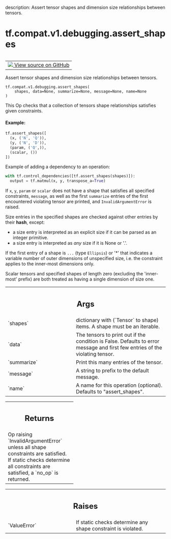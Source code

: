 description: Assert tensor shapes and dimension size relationships between tensors.

<div itemscope itemtype="http://developers.google.com/ReferenceObject">
<meta itemprop="name" content="tf.compat.v1.debugging.assert_shapes" />
<meta itemprop="path" content="Stable" />
</div>

# tf.compat.v1.debugging.assert_shapes

<!-- Insert buttons and diff -->

<table class="tfo-notebook-buttons tfo-api nocontent" align="left">
<td>
  <a target="_blank" href="https://github.com/tensorflow/tensorflow/blob/r2.2/tensorflow/python/ops/check_ops.py#L1652-L1866">
    <img src="https://www.tensorflow.org/images/GitHub-Mark-32px.png" />
    View source on GitHub
  </a>
</td>
</table>



Assert tensor shapes and dimension size relationships between tensors.

<pre class="devsite-click-to-copy prettyprint lang-py tfo-signature-link">
<code>tf.compat.v1.debugging.assert_shapes(
    shapes, data=None, summarize=None, message=None, name=None
)
</code></pre>



<!-- Placeholder for "Used in" -->

This Op checks that a collection of tensors shape relationships
satisfies given constraints.

#### Example:



```python
tf.assert_shapes([
  (x, ('N', 'Q')),
  (y, ('N', 'D')),
  (param, ('Q',)),
  (scalar, ())
])
```

Example of adding a dependency to an operation:

```python
with tf.control_dependencies([tf.assert_shapes(shapes)]):
  output = tf.matmul(x, y, transpose_a=True)
```

If `x`, `y`, `param` or `scalar` does not have a shape that satisfies
all specified constraints, `message`, as well as the first `summarize` entries
of the first encountered violating tensor are printed, and
`InvalidArgumentError` is raised.

Size entries in the specified shapes are checked against other entries by
their __hash__, except:
  - a size entry is interpreted as an explicit size if it can be parsed as an
    integer primitive.
  - a size entry is interpreted as *any* size if it is None or '.'.

If the first entry of a shape is `...` (type `Ellipsis`) or '*' that indicates
a variable number of outer dimensions of unspecified size, i.e. the constraint
applies to the inner-most dimensions only.

Scalar tensors and specified shapes of length zero (excluding the 'inner-most'
prefix) are both treated as having a single dimension of size one.

<!-- Tabular view -->
 <table class="responsive fixed orange">
<colgroup><col width="214px"><col></colgroup>
<tr><th colspan="2"><h2 class="add-link">Args</h2></th></tr>

<tr>
<td>
`shapes`
</td>
<td>
dictionary with (`Tensor` to shape) items. A shape must be an
iterable.
</td>
</tr><tr>
<td>
`data`
</td>
<td>
The tensors to print out if the condition is False.  Defaults to error
message and first few entries of the violating tensor.
</td>
</tr><tr>
<td>
`summarize`
</td>
<td>
Print this many entries of the tensor.
</td>
</tr><tr>
<td>
`message`
</td>
<td>
A string to prefix to the default message.
</td>
</tr><tr>
<td>
`name`
</td>
<td>
A name for this operation (optional).  Defaults to "assert_shapes".
</td>
</tr>
</table>



<!-- Tabular view -->
 <table class="responsive fixed orange">
<colgroup><col width="214px"><col></colgroup>
<tr><th colspan="2"><h2 class="add-link">Returns</h2></th></tr>
<tr class="alt">
<td colspan="2">
Op raising `InvalidArgumentError` unless all shape constraints are
satisfied.
If static checks determine all constraints are satisfied, a `no_op` is
returned.
</td>
</tr>

</table>



<!-- Tabular view -->
 <table class="responsive fixed orange">
<colgroup><col width="214px"><col></colgroup>
<tr><th colspan="2"><h2 class="add-link">Raises</h2></th></tr>

<tr>
<td>
`ValueError`
</td>
<td>
If static checks determine any shape constraint is violated.
</td>
</tr>
</table>

